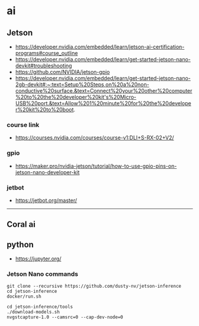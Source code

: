 # ai
## Jetson
* https://developer.nvidia.com/embedded/learn/jetson-ai-certification-programs#course_outline
* https://developer.nvidia.com/embedded/learn/get-started-jetson-nano-devkit#troubleshooting
* https://github.com/NVIDIA/jetson-gpio
* https://developer.nvidia.com/embedded/learn/get-started-jetson-nano-2gb-devkit#:~:text=Setup%20Steps,on%20a%20non-conductive%20surface.&text=Connect%20your%20other%20computer%20to%20the%20developer%20kit's%20Micro-USB%20port.&text=Allow%201%20minute%20for%20the%20developer%20kit%20to%20boot.

### course link
* https://courses.nvidia.com/courses/course-v1:DLI+S-RX-02+V2/
### gpio
* https://maker.pro/nvidia-jetson/tutorial/how-to-use-gpio-pins-on-jetson-nano-developer-kit
### jetbot
* https://jetbot.org/master/
- - - 
## Coral ai
## python
* https://jupyter.org/

### Jetson Nano commands
```
git clone --recursive https://github.com/dusty-nv/jetson-inference
cd jetson-inference
docker/run.sh

cd jetson-inference/tools
./download-models.sh
nvgstcapture-1.0 --camsrc=0 --cap-dev-node=0
```
